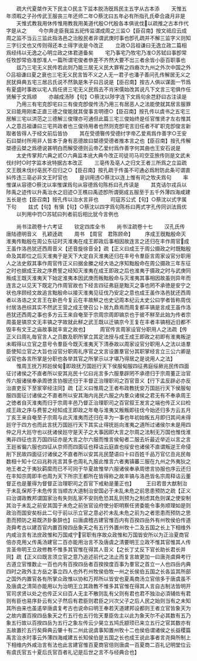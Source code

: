 <!-- { "loadSidebar": true } -->
　　疏大代夏桀作天下民主○民主下监本脱汤旣爲民主五字从古本添
　　天惟五年须暇之子孙传武王服丧三年还师二年○蔡沈曰五年必有所指孔氏牵合歳月非是
　　天惟式教我用休传惟用教我用美道代殷○代殷各本俱讹伐以疏推之古本作代字是从之
　　今尔奔走臣我监五祀传监谓成周之三监○【臣召南】按文祗应云成周之监不当云三监此指洛邑之治殷民者非谓武庚时事也卽孔疏并不解三监字义则知三字衍文也又传则得还本土得字讹是今改正
　　立政○吕祖谦曰无逸立政二篇相爲经纬以无逸之心明立政之体君道备矣
　　宅乃事宅乃牧宅乃准○苏轼曰事卽常任牧卽常伯准卽准人一篇所谓宅俊者叅差不齐然大要不岀三者余皆小臣百职事也
　　兹乃三宅无义民传若此则乃能三居无义民大罪宥之四裔次九州之外次中国之外○吕祖谦曰夏之衰也三宅无义民言皆不义之人无一君子也潘子善问孔传解居无义之民犹舜典五宅三居吕氏说不然孰是朱子曰吕说是【臣召南】按古人俱以谋面一节爲有夏盛时事故以宅人爲任贤三宅无义民爲去不肖宋儒始改其说凡下文言三宅俱作任贤解于文爲顺
　　亦越成汤陟【句】○蔡沈以陟字连下文爲句余芑舒曰古注读是
　　乃用三有宅克卽宅曰三有俊克卽俊传汤乃用三有居恶人之法能使就其居言服罪又曰能用刚柔正直三德之俊能就其俊事言明德○【臣召南】按孔传以虞书之五宅三居解三宅以洪范之三德解三俊理亦可通但此篇三宅三俊始终是任官惟贤才左右惟其人之意吕祖谦曰三宅共政者也三俊待用者也然则克卽宅言旧任者不旷职克卽俊言新取者皆得人于经文前后皆协
　　其在受德暋传受德纣字帝乙爱焉爲作善字○王安石曰桀纣所用非人皆本于身有恶德故曰桀德受德者推本言之也【臣召南】按孔传解桀德云桀之爲德说甚明白而解受德则云帝乙爱纣爲作善字何其曲也王安石说是
　　太史传掌邦六典之贰○六典监本讹大典今改正司徒司马司空亚旅传则是文武未伐纣时○时字监本讹特据古本改正
　　三亳传及亳人之归文王者三所爲之立监疏文王旣未伐纣亳民不应归之○【臣召南】按孔疏于传虽不可通必爲附防此条可谓直紏传违三亳必非文王时官也
　　是训用违○蔡沈以连上惟有司之牧夫爲句
　　率惟谋从容德○蔡沈以率惟谋爲句从容德爲句陈栎曰孔传读是
　　其克诘尔戎兵以陟禹之迹传以升禹治水之旧迹○王樵曰禹迹卽所谓弼成五服至于五千外薄四海咸建五长是也【臣召南】按孔传以治水言非也
　　司寇苏公式【句】○蔡沈以式字属下句
　　兹式【句】有愼【句】○蔡沈以四字爲句陈栎曰两式字孔传同训法爲优
　　以列用中罚○苏轼曰列者前后相比犹今言例也













　　尚书注疏卷十六考证
　　钦定四库全书
　　尚书注疏卷十七
　　汉孔氏传　唐陆德明音义　孔颖逹疏
　　周书　【周官　君陈顾命】
　　序成王旣黜殷命灭淮夷传黜殷在周公东征时灭淮夷在成王即政后事相因故连言之还归在丰作周官成王虽作洛邑犹还西周音义【还音旋徐音全】疏【正义曰成王于周公摄政之时既黜殷命及其即位之后灭淮夷于是天下大定自灭淮夷还归在丰号令羣臣言周家设官分职用人之法史叙其事作周官传正义曰据金縢之经大诰之序知黜殷命在周公摄政三年东征之时也据成王政之序费誓之经知灭淮夷在成王即政之后也淮夷于摄政之时与武庚同叛成王既灭淮夷天下始定淮夷本因武庚而叛黜殷命与灭淮夷其事相因故虽则异年而连言之以见天下既定乃作周官故也下经言四征弗庭是黜灭之事也罔不承徳是安宁之状也序顾经文故追言黜殷命以接灭淮夷见征伐乃安定之意也成王虽作洛邑犹还西周者以洛诰之文言王在新邑今复云在丰故觧之也史记周本纪云太史公曰学者皆称周伐纣居洛邑综其实不然武王营之成王使召公卜居九鼎焉而周复都丰镐是言成王虽作洛邑犹还西周之事也多方云王来自奄至于宗周宗周即镐京也于彼不觧至此始为传者宗周虽是镐京文无丰镐之字故就此觧之武王既以迁镐京今王复在丰者丰镐相近旧都不毁丰有文王之庙故事就丰宣之故也】
　　周官传言周家设官分职用人之法疏【传正义曰周礼毎官言人之员数及职所掌立其定法授与成王成王即政之初即有淮夷叛逆未暇得以立官之意号令羣臣今既灭淮夷天下清泰故以周家设官分职用人之法以诰羣臣使知立官之大旨也设官分职周礼序官之文言设置羣官分其职掌经言立三公六卿是设官也各言所掌是分职也各举其官之所掌示以才堪乃得居之是说用人之法】
　　惟周王抚万邦廵侯甸即政抚万国廵行天下侯服甸服四征弗庭绥厥兆民传四面征讨诸侯之不直者所以安其兆民十亿曰兆言多六服羣辟罔不承德归于宗周董正治官传六服诸侯奉承周徳言协服还归于丰督正治理职司之百官音义【行下孟反辟必亦反治直吏反下至冡宰经注同】疏【正义曰惟周之王者布政教抚安万国廵行天下侯服甸服四面征讨诸侯之不直者所以安其海内兆民六服之内羣众诸侯之君无有不奉承周王之徳者自灭淮夷而归于宗周丰邑乃督正治理职司之百官叙王发言之端也传正义曰检成王政之序与费誓之经知成王即政之年奄与淮夷又叛叛即往伐今始还归多方云五月丁亥王来自奄至子宗周与此灭淮夷而还归在丰为一事也年初始叛五月即归其间未得廵守于四方也而此言抚万国廵行天下其实止得抚廵向淮夷之道所过诸侯尔未是用四仲之月大廵守也以抚诸侯廵守是天子之大事因即大言之尔周之法制无万国也惟伐淮夷非四征也言万国四征亦是大言之尔六服而惟言侯甸者二服去圻最近举近以言之言王廵省徧六服也四征从京师而四面征也释诂云庭直也绥安也诸侯不直谓叛逆王命侵削下民故四面征讨诸侯之不直者所以安其兆民楚语曰十曰百姓千品万官亿丑兆民毎数相十知十亿曰兆称兆言其多也周礼九服此惟言六者夷镇蕃三服在九州之外夷狄之地王者之于夷狄羁縻而已不可同于华夏故惟举六服诸侯奉承周徳言协服也序云还归在丰知宗周即丰也周为天下所宗王都所在皆得称之故丰镐与洛邑皆名宗周释诂云董督正也是董得为督督正治理职司之百官下戒勑是董正也】
　　王曰若昔大猷制治于未乱保邦于未危传言当顺古大道制治安国必于未乱未危之前思患预防之疏【正义曰治谓政教邦谓国家治有失则乱家不安则危恐其乱则预为之制虑其危则谋之使安制其治于未乱之前安其国于未危之前张官设府使分职明察任贤委能令事务顺理如是则政治而国安矣标此二句于前以示立官之意必扵未乱未危之前为之者思患而预防之思患而预防之易既济卦象辞也】曰唐虞稽古建官惟百内有百揆四岳外有州牧侯伯传道尧舜考古以建百官内置百揆四岳象天之有五行外置州牧十二及五国之长上下相维外内咸治言有法庻政惟和万国咸宁官职有序故众政惟和万国皆安所以为正治夏商官倍亦克用乂传禹汤建官二百亦能用治言不及唐虞之清要明王立政不惟其官惟其人传言圣帝明王立政修教不惟多其官惟在得其人音义【之长丁丈反下官长助长君长并同】疏【正义曰既言须立官之意乃追述前代之法止而复言故更加一曰唐尧虞舜考行古道立官惟数止一百也内有百揆四岳者百揆揆度百事为羣官之首立一人也四岳内典四时之政外主方岳之事立四人也外冇州牧侯伯牧一州之长侯伯五国之长各监其所部之国外内置官各有所掌众政惟以协和万邦所以皆安也夏禹商汤立官倍多于唐虞虽不及唐虞之清简亦能用以为治明王立其政教不惟多其官惟在得其人言自古制法皆明开官司求贤以处之也传正义曰百人无主不散则乱有父则有君也君不独治必湏辅佐有君则有臣也易序卦云有父子然后有君臣则君臣之兴次父子之后人民之始则当有之未知其所由来也虽逺举唐虞复考古也说命曰明王奉若天道建邦设都则王者立官皆象天为之故内置百揆四岳象天之冇五行也五行佐天羣臣佐主以此为象天尔不必其数有五乃象五行故以百揆四岳为五行之象左传云少昊立五鸠氏颛顼已来立五行之官其数亦有五故置扵五行矣舜典云肇十有二州此说虞事知置州牧十二也侯伯谓诸侯之长益稷篇禹言治水时事云外薄四海咸建五长知侯伯是五国之长也成王说此事者言尧舜所制上下相维内外咸治言有法也此言建官惟百夏商官倍则唐虞一百夏商二百礼记明堂位云有虞氏官五十夏后氏官百者礼记是后世之言不与经典合也】
